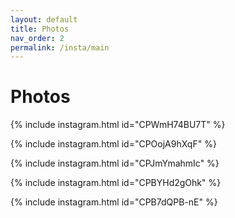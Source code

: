 ```yaml
---
layout: default
title: Photos
nav_order: 2
permalink: /insta/main
---
```


Photos
==========

{% include instagram.html id="CPWmH74BU7T" %}

{% include instagram.html id="CPOojA9hXqF" %}

{% include instagram.html id="CPJmYmahmIc" %}

{% include instagram.html id="CPBYHd2gOhk" %}

{% include instagram.html id="CPB7dQPB-nE" %}

<script async src="//www.instagram.com/embed.js"></script>
